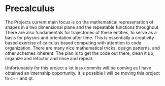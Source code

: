 # Precalculus
The Projects current main focus is on the mathematical representation of shapes in a two dimensional plane and the repeatable functions throughout.
There are also fundamentals for trajectories of these entities, to serve as a basis for physics and orientation after time.
This is essentially a creativity based exercise of calculus based computing with attention to code organization.
There are many nice mathematical tricks, design patterns, and other schemes inherent.
The plan is to get the code out there, clean it up, organize and refactor and rinse and repeat.

Unfortunately for this project a lot less commits will be coming as I have obtained an internship opportunity. It is possible I will be moving this project to c++ and qt.
